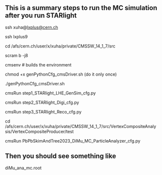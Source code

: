 ## This is a summary steps to run the MC simulation after you run STARlight
ssh xuha@lxplus@cern.ch

ssh lxplus9

cd /afs/cern.ch/user/x/xuha/private/CMSSW_14_1_7/src

scram b -j8

cmsenv # builds the environment

chmod +x genPythonCfg_cmsDriver.sh (do it only once)

./genPythonCfg_cmsDriver.sh

cmsRun step1_STARlight_LHE_GenSim_cfg.py

cmsRun step2_STARlight_Digi_cfg.py

cmsRun step3_STARlight_Reco_cfg.py

cd /afs/cern.ch/user/x/xuha/private/CMSSW_14_1_7/src/VertexCompositeAnalysis/VertexCompositeProducer/test

cmsRun PbPbSkimAndTree2023_DiMu_MC_ParticleAnalyzer_cfg.py

## Then you should see something like
diMu_ana_mc.root
